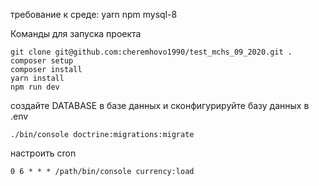 требование к среде: yarn npm mysql-8

Команды для запуска проекта
~~~
git clone git@github.com:cheremhovo1990/test_mchs_09_2020.git .
composer setup
composer install
yarn install
npm run dev
~~~
создайте DATABASE в базе данных и сконфигурируйте базу данных в .env
~~~
./bin/console doctrine:migrations:migrate    
~~~

настроить cron
~~~
0 6 * * * /path/bin/console currency:load
~~~
